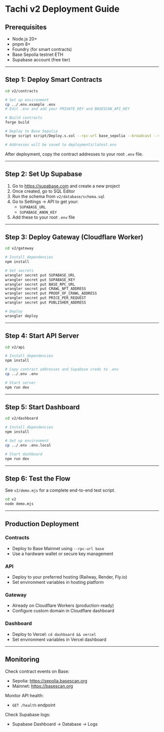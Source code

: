 # Tachi v2 Deployment Guide

## Prerequisites

- Node.js 20+
- pnpm 8+
- Foundry (for smart contracts)
- Base Sepolia testnet ETH
- Supabase account (free tier)

---

## Step 1: Deploy Smart Contracts

```bash
cd v2/contracts

# Set up environment
cp ../.env.example .env
# Edit .env and add your PRIVATE_KEY and BASESCAN_API_KEY

# Build contracts
forge build

# Deploy to Base Sepolia
forge script script/Deploy.s.sol --rpc-url base_sepolia --broadcast --verify

# Addresses will be saved to deployments/latest.env
```

After deployment, copy the contract addresses to your root `.env` file.

---

## Step 2: Set Up Supabase

1. Go to https://supabase.com and create a new project
2. Once created, go to SQL Editor
3. Run the schema from `v2/database/schema.sql`
4. Go to Settings → API to get your:
   - `SUPABASE_URL`
   - `SUPABASE_ANON_KEY`
5. Add these to your root `.env` file

---

## Step 3: Deploy Gateway (Cloudflare Worker)

```bash
cd v2/gateway

# Install dependencies
npm install

# Set secrets
wrangler secret put SUPABASE_URL
wrangler secret put SUPABASE_KEY
wrangler secret put BASE_RPC_URL
wrangler secret put CRAWL_NFT_ADDRESS
wrangler secret put PROOF_OF_CRAWL_ADDRESS
wrangler secret put PRICE_PER_REQUEST
wrangler secret put PUBLISHER_ADDRESS

# Deploy
wrangler deploy
```

---

## Step 4: Start API Server

```bash
cd v2/api

# Install dependencies
npm install

# Copy contract addresses and Supabase creds to .env
cp ../.env .env

# Start server
npm run dev
```

---

## Step 5: Start Dashboard

```bash
cd v2/dashboard

# Install dependencies
npm install

# Set up environment
cp ../.env .env.local

# Start dashboard
npm run dev
```

---

## Step 6: Test the Flow

See `v2/demo.mjs` for a complete end-to-end test script.

```bash
cd v2
node demo.mjs
```

---

## Production Deployment

### Contracts
- Deploy to Base Mainnet using `--rpc-url base`
- Use a hardware wallet or secure key management

### API
- Deploy to your preferred hosting (Railway, Render, Fly.io)
- Set environment variables in hosting platform

### Gateway
- Already on Cloudflare Workers (production-ready)
- Configure custom domain in Cloudflare dashboard

### Dashboard
- Deploy to Vercel: `cd dashboard && vercel`
- Set environment variables in Vercel dashboard

---

## Monitoring

Check contract events on Base:
- Sepolia: https://sepolia.basescan.org
- Mainnet: https://basescan.org

Monitor API health:
- `GET /health` endpoint

Check Supabase logs:
- Supabase Dashboard → Database → Logs

